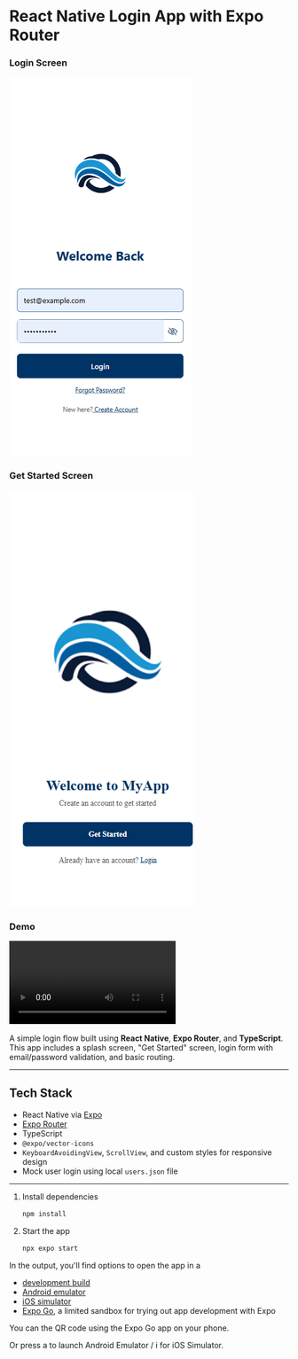 #  React Native Login App with Expo Router

###  Login Screen
![Login Screen](assets/images/login.png)

###  Get Started Screen
![Get Started Screen](assets/images/getstarted.png)

###  Demo
![Demo Video](assets/videos/demo.mp4)


A simple login flow built using **React Native**, **Expo Router**, and **TypeScript**. This app includes a splash screen, "Get Started" screen, login form with email/password validation, and basic routing.

---

##  Tech Stack

- React Native via [Expo](https://expo.dev)
- [Expo Router](https://expo.github.io/router)
- TypeScript
- `@expo/vector-icons`
- `KeyboardAvoidingView`, `ScrollView`, and custom styles for responsive design
- Mock user login using local `users.json` file

---

1. Install dependencies

   ```bash
   npm install
   ```

2. Start the app

   ```bash
   npx expo start
   ```

In the output, you'll find options to open the app in a

- [development build](https://docs.expo.dev/develop/development-builds/introduction/)
- [Android emulator](https://docs.expo.dev/workflow/android-studio-emulator/)
- [iOS simulator](https://docs.expo.dev/workflow/ios-simulator/)
- [Expo Go](https://expo.dev/go), a limited sandbox for trying out app development with Expo

You can the QR code using the Expo Go app on your phone.

Or press a to launch Android Emulator / i for iOS Simulator.